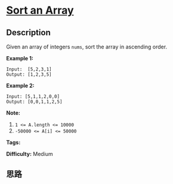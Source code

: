 # [Sort an Array][title]

## Description

Given an array of integers `nums`, sort the array in ascending order.



**Example 1:**
            Input:  [5,2,3,1]    Output: [1,2,3,5]    

**Example 2:**
            Input: [5,1,1,2,0,0]    Output: [0,0,1,1,2,5]    



**Note:**

  1. `1 <= A.length <= 10000`
  2. `-50000 <= A[i] <= 50000`


**Tags:** 

**Difficulty:** Medium

## 思路

[title]: https://leetcode.com/problems/sort-an-array
